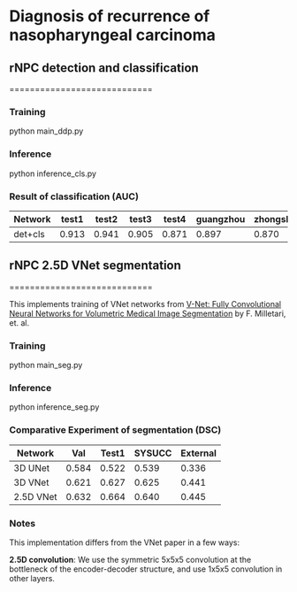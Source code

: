 # Diagnosis of recurrence of nasopharyngeal carcinoma

## rNPC detection and classification
============================

### Training
python main_ddp.py

### Inference
python inference_cls.py

### Result of classification (AUC)

| Network       | test1       | test2       | test3       | test4       | guangzhou   | zhongshan   | zhuhai      | foshan      |
| ------------- | ----------- | ----------- | ----------- | ----------- | ----------- | ----------- | ----------- | ----------- |
|    det+cls    | 0.913       | 0.941       | 0.905       | 0.871       | 0.897       | 0.870       | 0.844       | 0.928       |

## rNPC 2.5D VNet segmentation
============================

This implements training of VNet networks from [V-Net: Fully Convolutional Neural Networks for Volumetric Medical Image Segmentation](https://arxiv.org/abs/1606.04797) by F. Milletari, et. al.

### Training
python main_seg.py

### Inference
python inference_seg.py

### Comparative Experiment of segmentation (DSC)

| Network       | Val         | Test1       | SYSUCC      | External    |
| ------------- | ----------- | ----------- | ----------- | ----------- |
| 3D UNet       | 0.584       | 0.522       | 0.539       | 0.336       |
| 3D VNet       | 0.621       | 0.627       | 0.625       | 0.441       |
| 2.5D VNet     | 0.632       | 0.664       | 0.640       | 0.445       |


### Notes

This implementation differs from the VNet paper in a few ways:

**2.5D convolution**: We use the symmetric 5x5x5 convolution at the bottleneck of the encoder-decoder structure, and use 1x5x5 convolution in other layers.

